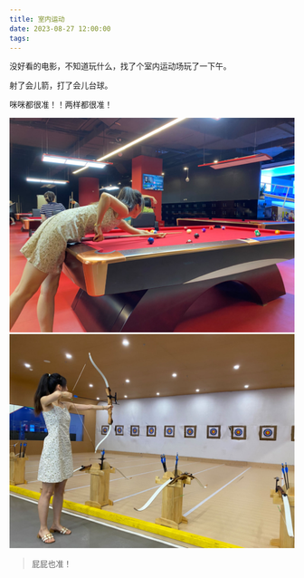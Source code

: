 ```yaml
---
title: 室内运动
date: 2023-08-27 12:00:00
tags:
---
```


没好看的电影，不知道玩什么，找了个室内运动场玩了一下午。

射了会儿箭，打了会儿台球。

咪咪都很准！！两样都很准！

![](/images/pool.jpg)
![](/images/shooting.jpg)

> 屁屁也准！